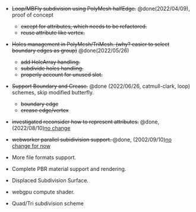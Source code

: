 - <s>Loop/MBFly subdivision using PolyMesh halfEdge.</s> @done(2022/04/09), proof of concept 
     - <s>except for attributes, which needs to be refactored.</s>
     - <s>reuse attribute like vertex.</s> 

- <s>Holes management in PolyMesh/TriMesh. (why? easier to select boundary edges as group)</s> @done(2022/05/26)
     - <s>add HoleArray handling.</s>
     - <s>subdivide holes handling.</s> 
     - <s>properly account for unused slot.</s>

- <s>Support Boundary and Crease.</s> @done (2022/06/26, catmull-clark, loop) schemes, skip modified butterfly.
     - <s>boundary edge</s>
     - <s>crease edge/vertex</s>


- <s>investigated reconsider how to represent attributes.</s> @done, (2022/08/10)[no change](uv_texcoord.md)

- <s>webworker parallel subidivision support. </s> @done, (2002/09/10)[no change for now](multithread.md)

- More file formats support.

- Complete PBR material support and rendering.

- Displaced Subdivision Surface.

- webgpu compute shader.

- Quad/Tri subdivision scheme
